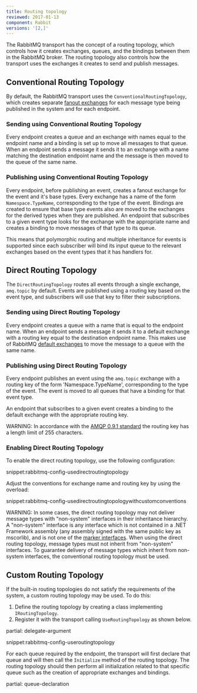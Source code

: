 ```yaml
---
title: Routing topology
reviewed: 2017-01-13
component: Rabbit
versions: '[2,]'
---
```



The RabbitMQ transport has the concept of a routing topology, which controls how it creates exchanges, queues, and the bindings between them in the RabbitMQ broker. The routing topology also controls how the transport uses the exchanges it creates to send and publish messages.


## Conventional Routing Topology

By default, the RabbitMQ transport uses the `ConventionalRoutingTopology`, which creates separate [fanout exchanges](https://www.rabbitmq.com/tutorials/amqp-concepts.html#exchange-fanout) for each message type being published in the system and for each endpoint.


### Sending using Conventional Routing Topology

Every endpoint creates a queue and an exchange with names equal to the endpoint name and a binding is set up to move all messages to that queue. When an endpoint sends a message it sends it to an exchange with a name matching the destination endpoint name and the message is then moved to the queue of the same name.


### Publishing using Conventional Routing Topology

Every endpoint, before publishing an event, creates a fanout exchange for the event and it's base types. Every exchange has a name of the form `Namespace.TypeName`, corresponding to the type of the event. Bindings are created to ensure that base type events also are moved to the exchanges for the derived types when they are published. An endpoint that subscribes to a given event type looks for the exchange with the appropriate name and creates a binding to move messages of that type to its queue.

This means that polymorphic routing and multiple inheritance for events is supported since each subscriber will bind its input queue to the relevant exchanges based on the event types that it has handlers for.


## Direct Routing Topology

The `DirectRoutingTopology` routes all events through a single exchange, `amq.topic` by default. Events are published using a routing key based on the event type, and subscribers will use that key to filter their subscriptions.


### Sending using Direct Routing Topology

Every endpoint creates a queue with a name that is equal to the endpoint name. When an endpoint sends a message it sends it to a default exchange with a routing key equal to the destination endpoint name. This makes use of RabbitMQ [default exchanges](https://www.rabbitmq.com/tutorials/amqp-concepts.html) to move the message to a queue with the same name.


### Publishing using Direct Routing Topology

Every endpoint publishes an event using the `amq.topic` exchange with a routing key of the form 'Namespace.TypeName', corresponding to the type of the event. The event is moved to all queues that have a binding for that event type.

An endpoint that subscribes to a given event creates a binding to the default exchange with the appropriate routing key.

WARNING: In accordance with the [AMQP 0.9.1 standard](https://www.rabbitmq.com/amqp-0-9-1-reference.html#basic.publish.routing-key) the routing key has a length limit of 255 characters.


### Enabling Direct Routing Topology

To enable the direct routing topology, use the following configuration:

snippet:rabbitmq-config-usedirectroutingtopology

Adjust the conventions for exchange name and routing key by using the overload:

snippet:rabbitmq-config-usedirectroutingtopologywithcustomconventions

WARNING: In some cases, the direct routing topology may not deliver message types with "non-system" interfaces in their inheritance hierarchy. A "non-system" interface is any interface which is not contained in a .NET Framework assembly (any assembly signed with the same public key as mscorlib), and is not one of the [marker interfaces](/nservicebus/messaging/messages-events-commands.md#defining-messages-marker-interfaces). When using the direct routing topology, message types must not inherit from "non-system" interfaces. To guarantee delivery of message types which inherit from non-system interfaces, the conventional routing topology must be used.


## Custom Routing Topology

If the built-in routing topologies do not satisfy the requirements of the system, a custom routing topology may be used. To do this:

 1. Define the routing topology by creating a class implementing `IRoutingTopology`.
 1. Register it with the transport calling `UseRoutingTopology` as shown below.

partial: delegate-argument

snippet:rabbitmq-config-useroutingtopology

For each queue required by the endpoint, the transport will first declare that queue and will then call the `Initialize` method of the routing topology. The routing topology should then perform all initialization related to that specific queue such as the creation of appropriate exchanges and bindings.

partial: queue-declaration